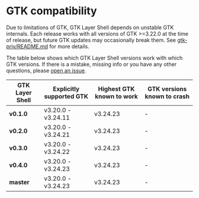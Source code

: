 # GTK compatibility
Due to limitations of GTK, GTK Layer Shell depends on unstable GTK internals. Each release works with all versions of GTK >=3.22.0 at the time of release, but future GTK updates may occasionally break them. See [gtk-priv/README.md](gtk-priv/README.md) for more details.

The table below shows which GTK Layer Shell versions work with which GTK versions. If there is a mistake, missing info or you have any other questions, please [open an issue](https://github.com/wmww/gtk-layer-shell/issues).

| GTK Layer Shell | Explicitly supported GTK | Highest GTK known to work | GTK versions known to crash |
|---|---|---|---|
| __v0.1.0__ | v3.20.0 - v3.24.11 | v3.24.23 | - |
| __v0.2.0__ | v3.20.0 - v3.24.21 | v3.24.23 | - |
| __v0.3.0__ | v3.20.0 - v3.24.22 | v3.24.23 | - |
| __v0.4.0__ | v3.20.0 - v3.24.23 | v3.24.23 | - |
| __master__ | v3.20.0 - v3.24.23 | v3.24.23 | - |
